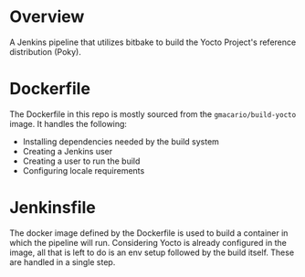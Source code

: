 # Overview
A Jenkins pipeline that utilizes bitbake to build the Yocto Project's reference distribution (Poky).

# Dockerfile
The Dockerfile in this repo is mostly sourced from the ```gmacario/build-yocto``` image. It handles the following:
- Installing dependencies needed by the build system
- Creating a Jenkins user
- Creating a user to run the build
- Configuring locale requirements

# Jenkinsfile
The docker image defined by the Dockerfile is used to build a container in which the pipeline will run. Considering Yocto is already configured in the image, all that is left to do is an env setup followed by the build itself. These are handled in a single step.
